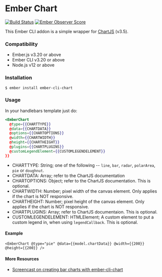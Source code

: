 # Ember Chart

[![Build Status](https://travis-ci.org/aomran/ember-cli-chart.svg)](https://travis-ci.org/aomran/ember-cli-chart)
[![Ember Observer Score](https://emberobserver.com/badges/ember-cli-chart.svg)](https://emberobserver.com/addons/ember-cli-chart)

This Ember CLI addon is a simple wrapper for [ChartJS](http://www.chartjs.org/) (v3.5).

### Compatibility

* Ember.js v3.20 or above
* Ember CLI v3.20 or above
* Node.js v12 or above

### Installation

```
$ ember install ember-cli-chart
```

### Usage

In your handlebars template just do:

```hbs
<EmberChart
  @type={{CHARTTYPE}}
  @data={{CHARTDATA}}
  @options={{CHARTOPTIONS}}
  @width={{CHARTWIDTH}}
  @height={{CHARTHEIGHT}}
  @plugins={{CHARTPLUGINS}}
  @customLegendElement={{CUSTOMLEGENDELEMENT}}
}}
```

- CHARTTYPE: String; one of the following -- `line`, `bar`, `radar`, `polarArea`, `pie` or `doughnut`.
- CHARTDATA: Array; refer to the ChartJS documentation
- CHARTOPTIONS: Object; refer to the ChartJS documentation. This is optional.
- CHARTWIDTH: Number; pixel width of the canvas element. Only applies if the chart is NOT responsive.
- CHARTHEIGHT: Number; pixel height of the canvas element. Only applies if the chart is NOT responsive.
- CHARTPLUGINS: Array; refer to ChartJS documentaion. This is optional.
- CUSTOMLEGENDELEMENT: HTMLElement; A custom element to put a custom legend in, when using `legendCallback`. This is optional.

#### Example

```
<EmberChart @type="pie" @data={{model.chartData}} @width={{200}} @height={{200}} />
```

#### More Resources

- [Screencast on creating bar charts with ember-cli-chart](https://www.emberscreencasts.com/posts/46-bar-charts-with-ember-cli-chart)

